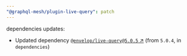 ```yaml
---
"@graphql-mesh/plugin-live-query": patch
---
```

dependencies updates:
  - Updated dependency [`@envelop/live-query@5.0.5` ↗︎](https://www.npmjs.com/package/@envelop/live-query/v/5.0.5) (from `5.0.4`, in `dependencies`)
